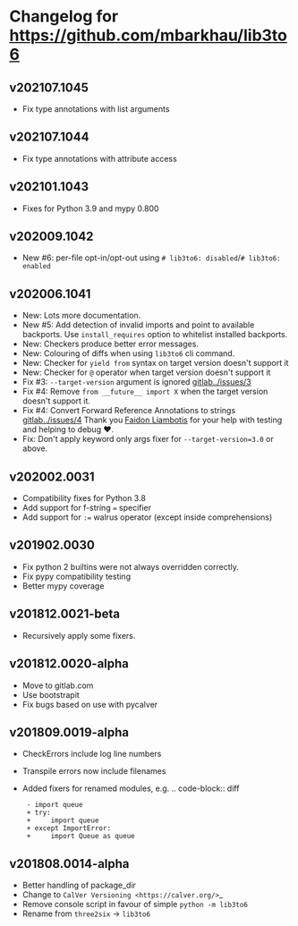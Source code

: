 # Changelog for https://github.com/mbarkhau/lib3to6

## v202107.1045

 - Fix type annotations with list arguments


## v202107.1044

 - Fix type annotations with attribute access


## v202101.1043

 - Fixes for Python 3.9 and mypy 0.800


## v202009.1042

 - New #6: per-file opt-in/opt-out using `# lib3to6: disabled`/`# lib3to6: enabled`


## v202006.1041

 - New: Lots more documentation.
 - New #5: Add detection of invalid imports and point to available backports. Use `install_requires` option to whitelist installed backports.
 - New: Checkers produce better error messages.
 - New: Colouring of diffs when using `lib3to6` cli command.
 - New: Checker for `yield from` syntax on target version doesn't support it
 - New: Checker for `@` operator when target version doesn't support it
 - Fix #3: `--target-version` argument is ignored [gitlab../issues/3](https://gitlab.com/mbarkhau/lib3to6/-/issues/3)
 - Fix #4: Remove `from __future__ import X` when the target version doesn't support it.
 - Fix #4: Convert Forward Reference Annotations to strings [gitlab../issues/4](https://gitlab.com/mbarkhau/lib3to6/-/issues/4) Thank you [Faidon Liambotis](https://gitlab.com/paravoid) for your help with testing and helping to debug ❤️.
 - Fix: Don't apply keyword only args fixer for `--target-version=3.0` or above.


## v202002.0031

 - Compatibility fixes for Python 3.8
 - Add support for f-string `=` specifier
 - Add support for `:=` walrus operator (except inside comprehensions)


## v201902.0030

 - Fix python 2 builtins were not always overridden correctly.
 - Fix pypy compatibility testing
 - Better mypy coverage


## v201812.0021-beta

 - Recursively apply some fixers.


## v201812.0020-alpha

 - Move to gitlab.com
 - Use bootstrapit
 - Fix bugs based on use with pycalver


## v201809.0019-alpha

 - CheckErrors include log line numbers
 - Transpile errors now include filenames
 - Added fixers for renamed modules, e.g.
    .. code-block:: diff

        - import queue
        + try:
        +     import queue
        + except ImportError:
        +     import Queue as queue


## v201808.0014-alpha

 - Better handling of package_dir
 - Change to `CalVer Versioning <https://calver.org/>`_
 - Remove console script in favour of simple ``python -m lib3to6``
 - Rename from ``three2six`` -> ``lib3to6``
